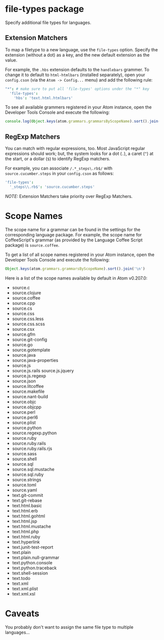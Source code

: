 # file-types package

Specify additional file types for languages.

## Extension Matchers

To map a filetype to a new language, use the `file-types` option. Specify the extension
(without a dot) as a key, and the new default extension as the value.

For example, the `.hbs` extension defaults to the `handlebars` grammer. To change it to
default to `html-htmlbars` (installed separately), open your `config.cson` (via the `Atom
-> Config...` menu) and add the following rule:

```cson
"*": # make sure to put all 'file-types' options under the "*" key
  'file-types':
    'hbs': 'text.html.htmlbars'
```

To see all available grammers registered in your Atom instance, open the
Developer Tools Console and execute the following:

```javascript
console.log(Object.keys(atom.grammars.grammarsByScopeName).sort().join("\n"))
```

## RegExp Matchers

You can match with regular expressions, too.  Most JavaScript regular
expressions should work; but, the system looks for a dot (`.`), a caret (`^`) at
the start, or a dollar (`$`) to identify RegExp matchers.

For example, you can associate `/.*_steps\.rb$/` with `source.cucumber.steps` in
your `config.cson` as follows:

```cson
'file-types':
  '_steps\\.rb$': 'source.cucumber.steps'
```

*NOTE:* Extension Matchers take priority over RegExp Matchers.

# Scope Names

The scope name for a grammar can be found in the settings for the corresponding
language package.  For example, the scope name for CoffeeScript's grammar (as
provided by the Language Coffee Script package) is `source.coffee`.

To get a list of all scope names registered in your Atom instance, open the
Developer Tools Console and execute the following:

```javascript
Object.keys(atom.grammars.grammarsByScopeName).sort().join('\n')
```

Here is a list of the scope names available by default in Atom v0.207.0:

 *  source.c
 *  source.clojure
 *  source.coffee
 *  source.cpp
 *  source.cs
 *  source.css
 *  source.css.less
 *  source.css.scss
 *  source.csx
 *  source.gfm
 *  source.git-config
 *  source.go
 *  source.gotemplate
 *  source.java
 *  source.java-properties
 *  source.js
 *  source.js.rails source.js.jquery
 *  source.js.regexp
 *  source.json
 *  source.litcoffee
 *  source.makefile
 *  source.nant-build
 *  source.objc
 *  source.objcpp
 *  source.perl
 *  source.perl6
 *  source.plist
 *  source.python
 *  source.regexp.python
 *  source.ruby
 *  source.ruby.rails
 *  source.ruby.rails.rjs
 *  source.sass
 *  source.shell
 *  source.sql
 *  source.sql.mustache
 *  source.sql.ruby
 *  source.strings
 *  source.toml
 *  source.yaml
 *  text.git-commit
 *  text.git-rebase
 *  text.html.basic
 *  text.html.erb
 *  text.html.gohtml
 *  text.html.jsp
 *  text.html.mustache
 *  text.html.php
 *  text.html.ruby
 *  text.hyperlink
 *  text.junit-test-report
 *  text.plain
 *  text.plain.null-grammar
 *  text.python.console
 *  text.python.traceback
 *  text.shell-session
 *  text.todo
 *  text.xml
 *  text.xml.plist
 *  text.xml.xsl

# Caveats

You probably don't want to assign the same file type to multiple languages...
